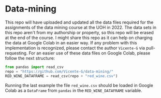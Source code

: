 # Data-mining
This repo will have uploaded and updated all the data files required for the assignments of the data mining course at the UOH in 2022.
The data sets in this repo aren't from my authorship or property, so this repo will be erased at the end of the course.
I might share this repo as it can help on charging the data at Google Colab in an easier way. If any problem with this implementation is recognized, please contact the author `Vicente-G` via pull-requesting.
For an easier use of these data files on Google Colab, please follow the next structure:
```py
from pandas import read_csv
repo = "https://github.com/Vicente-G/data-mining/"
RED_WINE_DATAFRAME = read_csv(repo + "red_wine.csv")
```
Running the last example the file `red_wine.csv` should be loaded in Google Colab as a `DataFrame` from `pandas` in the `RED_WINE_DATAFRAME` variable.
